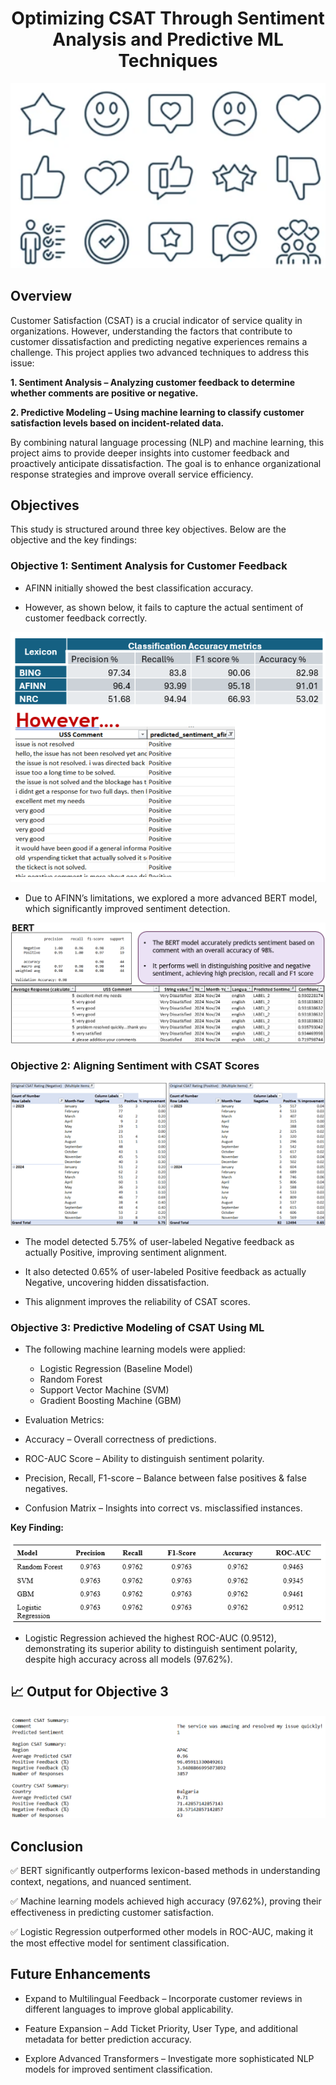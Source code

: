 # <div align="center"> Optimizing CSAT Through Sentiment Analysis and Predictive ML Techniques</div>

<div align="center"><img src="images/image.png" alt="Intro" /></div>

## Overview

Customer Satisfaction (CSAT) is a crucial indicator of service quality in organizations. However, understanding the factors that contribute to customer dissatisfaction and predicting negative experiences remains a challenge. This project applies two advanced techniques to address this issue:

**1. Sentiment Analysis – Analyzing customer feedback to determine whether comments are positive or negative.**
   
**2. Predictive Modeling – Using machine learning to classify customer satisfaction levels based on incident-related data.**
   
By combining natural language processing (NLP) and machine learning, this project aims to provide deeper insights into customer feedback and proactively anticipate dissatisfaction. The goal is to enhance organizational response strategies and improve overall service efficiency.

## Objectives

This study is structured around three key objectives. Below are the objective and the key findings:

### Objective 1: Sentiment Analysis for Customer Feedback

- AFINN initially showed the best classification accuracy.
  
- However, as shown below, it fails to capture the actual sentiment of customer feedback correctly.

![1](images/lexiconresults.png)
  
- Due to AFINN’s limitations, we explored a more advanced BERT model, which significantly improved sentiment detection.

![2](images/BERTRES.png)
  
### Objective 2: Aligning Sentiment with CSAT Scores

![3](images/objtwo.png)

- The model detected 5.75% of user-labeled Negative feedback as actually Positive, improving sentiment alignment.

- It also detected 0.65% of user-labeled Positive feedback as actually Negative, uncovering hidden dissatisfaction.

- This alignment improves the reliability of CSAT scores.

### Objective 3: Predictive Modeling of CSAT Using ML

- The following machine learning models were applied:

  - Logistic Regression (Baseline Model)
  - Random Forest
  - Support Vector Machine (SVM)
  - Gradient Boosting Machine (GBM)

- Evaluation Metrics:

- Accuracy – Overall correctness of predictions.
- ROC-AUC Score – Ability to distinguish sentiment polarity.
- Precision, Recall, F1-score – Balance between false positives & false negatives.
- Confusion Matrix – Insights into correct vs. misclassified instances.

**Key Finding:**

![3](images/mlresults.png)

- Logistic Regression achieved the highest ROC-AUC (0.9512), demonstrating its superior ability to distinguish sentiment polarity, despite high accuracy across all models (97.62%).

## 📈 Output for Objective 3

![4](images/op.png)

##  Conclusion

✅ BERT significantly outperforms lexicon-based methods in understanding context, negations, and nuanced sentiment.

✅ Machine learning models achieved high accuracy (97.62%), proving their effectiveness in predicting customer satisfaction.

✅ Logistic Regression outperformed other models in ROC-AUC, making it the most effective model for sentiment classification.



## Future Enhancements

- Expand to Multilingual Feedback – Incorporate customer reviews in different languages to improve global applicability.

- Feature Expansion – Add Ticket Priority, User Type, and additional metadata for better prediction accuracy.

- Explore Advanced Transformers – Investigate more sophisticated NLP models for improved sentiment classification.


